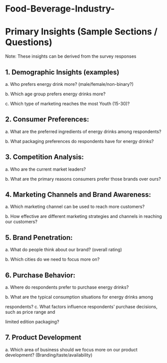 # Food-Beverage-Industry-
# Primary Insights (Sample Sections / Questions) 
Note: These insights can be derived from the survey responses 
## 1. Demographic Insights (examples) 
a. Who prefers energy drink more?  (male/female/non-binary?)

b. Which age group prefers energy drinks more?

c. Which type of marketing reaches the most Youth (15-30)? 

## 2. Consumer Preferences: 
a. What are the preferred ingredients of energy drinks among respondents? 

b. What packaging preferences do respondents have for energy drinks? 
## 3. Competition Analysis: 
a. Who are the current market leaders? 

b. What are the primary reasons consumers prefer those brands over ours? 
## 4. Marketing Channels and Brand Awareness: 
a. Which marketing channel can be used to reach more customers? 

b. How effective are different marketing strategies and channels in reaching our 
customers? 
## 5. Brand Penetration: 
a. What do people think about our brand? (overall rating) 

b. Which cities do we need to focus more on? 
## 6. Purchase Behavior: 
a. Where do respondents prefer to purchase energy drinks? 

b. What are the typical consumption situations for energy drinks among 

respondents? 
c. What factors influence respondents' purchase decisions, such as price range and 

limited edition packaging? 
## 7. Product Development 
a. Which area of business should we focus more on our product development? 
(Branding/taste/availability) 

